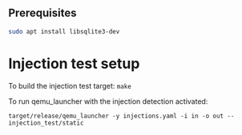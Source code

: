 ## Prerequisites
```bash
sudo apt install libsqlite3-dev
```

# Injection test setup

To build the injection test target:
`make`

To run qemu_launcher with the injection detection activated:

```
target/release/qemu_launcher -y injections.yaml -i in -o out -- injection_test/static
```
